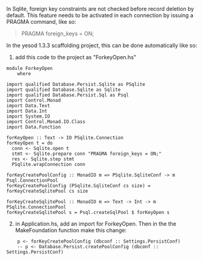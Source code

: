 In Sqlite, foreign key constraints are not checked before record deletion by default.  This feature needs to be activated in each connection by issuing a PRAGMA command, like so:

> PRAGMA foreign_keys = ON;

In the yesod 1.3.3 scaffolding project, this can be done automatically like so:

1) add this code to the project as "ForkeyOpen.hs"

```
module ForkeyOpen
    where

import qualified Database.Persist.Sqlite as PSqlite
import qualified Database.Sqlite as Sqlite
import qualified Database.Persist.Sql as Psql
import Control.Monad
import Data.Text
import Data.Int
import System.IO
import Control.Monad.IO.Class
import Data.Function

forKeyOpen :: Text -> IO PSqlite.Connection
forKeyOpen t = do
  conn <- Sqlite.open t
  stmt <- Sqlite.prepare conn "PRAGMA foreign_keys = ON;"
  res <- Sqlite.step stmt
  PSqlite.wrapConnection conn

forKeyCreatePoolConfig :: MonadIO m => PSqlite.SqliteConf -> m Psql.ConnectionPool
forKeyCreatePoolConfig (PSqlite.SqliteConf cs size) = forKeyCreateSqlitePool cs size

forKeyCreateSqlitePool :: MonadIO m => Text -> Int -> m PSqlite.ConnectionPool
forKeyCreateSqlitePool s = Psql.createSqlPool $ forKeyOpen s
```

2) in Application.hs, add an import for ForkeyOpen.  Then in the the MakeFoundation function make this change:

```
    p <- forKeyCreatePoolConfig (dbconf :: Settings.PersistConf) 
    -- p <- Database.Persist.createPoolConfig (dbconf :: Settings.PersistConf)
```

